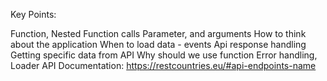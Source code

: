 Key Points:

Function, Nested Function calls
Parameter, and arguments
How to think about the application
When to load data - events
Api response handling
Getting specific data from API
Why should we use function
Error handling, Loader
API Documentation: https://restcountries.eu/#api-endpoints-name